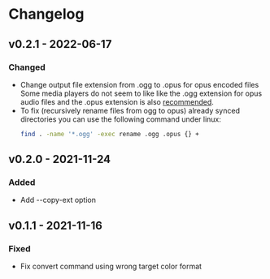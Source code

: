 # Changelog

## v0.2.1 - 2022-06-17
### Changed
- Change output file extension from .ogg to .opus for opus encoded files
  Some media players do not seem to like like the .ogg extension for opus audio files
  and the .opus extension is also [recommended](https://datatracker.ietf.org/doc/html/rfc7845#section-9).
- To fix (recursively rename files from ogg to opus) already synced directories you can use the
  following command under linux:
  ```bash
  find . -name '*.ogg' -exec rename .ogg .opus {} +
  ```

## v0.2.0 - 2021-11-24
### Added
- Add --copy-ext option

## v0.1.1 - 2021-11-16
### Fixed
- Fix convert command using wrong target color format
